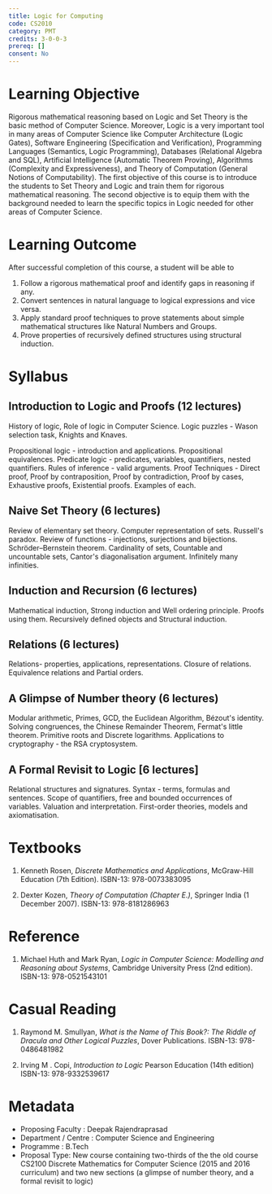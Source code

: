 ```yaml
---
title: Logic for Computing
code: CS2010
category: PMT
credits: 3-0-0-3
prereq: []
consent: No
---
```


# Learning Objective

Rigorous mathematical reasoning based on Logic and Set Theory is the basic
method of Computer Science. Moreover, Logic is a very important tool in many
areas of Computer Science like Computer Architecture (Logic Gates), Software
Engineering (Specification and Verification), Programming Languages (Semantics,
Logic Programming), Databases (Relational Algebra and SQL), Artificial
Intelligence (Automatic Theorem Proving), Algorithms (Complexity and
Expressiveness), and Theory of Computation (General Notions of Computability).
The first objective of this course is to introduce the students to Set Theory
and Logic and train them for rigorous mathematical reasoning. The second
objective is to equip them with the background needed to learn the specific
topics in Logic needed for other areas of Computer Science.

# Learning Outcome

After successful completion of this course, a student will be able to

1.	Follow a rigorous mathematical proof and identify gaps in reasoning if any.
2.	Convert sentences in natural language to logical expressions and vice versa.
3.	Apply standard proof techniques to prove statements about simple
	mathematical structures like Natural Numbers and Groups.
4.	Prove properties of recursively defined structures using structural induction.

# Syllabus


## Introduction to Logic and Proofs (12 lectures)

History of logic, Role of logic in Computer Science. Logic puzzles - Wason selection task, Knights and Knaves.

Propositional logic - introduction and applications. Propositional
equivalences. Predicate logic - predicates, variables, quantifiers, nested
quantifiers. Rules of inference - valid arguments. Proof Techniques - Direct
proof, Proof by contraposition, Proof by contradiction, Proof by cases,
Exhaustive proofs, Existential proofs.  Examples of each.

## Naive Set Theory (6 lectures)

Review of elementary set theory. Computer representation of sets. Russell's
paradox. Review of functions - injections, surjections and bijections.
Schröder–Bernstein theorem.  Cardinality of sets, Countable and uncountable
sets, Cantor's diagonalisation argument. Infinitely many infinities.

## Induction and Recursion (6 lectures)

Mathematical induction, Strong induction and Well ordering principle. Proofs
using them. Recursively defined objects and Structural induction.

## Relations (6 lectures)

Relations- properties, applications, representations. Closure of relations.
Equivalence relations and Partial orders.

## A Glimpse of Number theory (6 lectures)

Modular arithmetic, Primes, GCD, the Euclidean Algorithm, Bézout's identity.
Solving congruences, the Chinese Remainder Theorem, Fermat's little theorem.
Primitive roots and Discrete logarithms. Applications to cryptography - the RSA
cryptosystem.


## A Formal Revisit to Logic [6 lectures]

Relational structures and signatures. Syntax - terms, formulas and sentences.
Scope of quantifiers, free and bounded occurrences of variables. Valuation and
interpretation. First-order theories, models and axiomatisation.

# Textbooks

1. 	Kenneth Rosen,
	*Discrete Mathematics and Applications*,
	McGraw-Hill Education (7th Edition).
	ISBN-13: 978-0073383095

2.	Dexter Kozen,
	*Theory of Computation (Chapter E.)*,
	Springer India (1 December 2007).
	ISBN-13: 978-8181286963

# Reference

1.	Michael Huth and  Mark Ryan,
	*Logic in Computer Science: Modelling and Reasoning about Systems*,
	Cambridge University Press (2nd edition).
	ISBN-13: 978-0521543101

# Casual Reading

1.	Raymond M. Smullyan,
	*What is the Name of This Book?: The Riddle of Dracula and Other Logical Puzzles*,
	Dover Publications.
	ISBN-13: 978-0486481982

2.	Irving M . Copi,
	*Introduction to Logic*
	Pearson Education (14th edition)
	ISBN-13: 978-9332539617


# Metadata

* Proposing Faculty : Deepak Rajendraprasad
* Department / Centre : Computer Science and Engineering
* Programme : B.Tech
* Proposal Type: New course containing two-thirds of the the old course
	CS2100 Discrete Mathematics for Computer Science
	(2015 and 2016 curriculum) and two new sections
	(a glimpse of number theory, and a formal revisit to logic)
